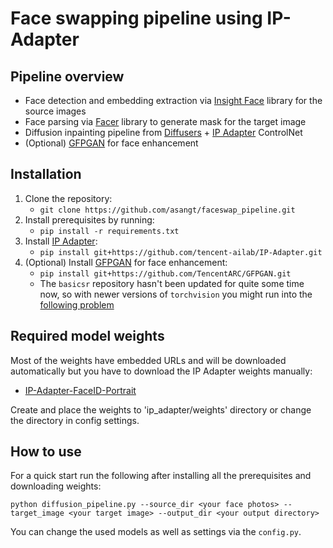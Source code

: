 # Face swapping pipeline using IP-Adapter

## Pipeline overview

- Face detection and embedding extraction via [Insight Face](https://github.com/deepinsight/insightface) library for the source images
- Face parsing via [Facer](https://github.com/FacePerceiver/facer) library to generate mask for the target image
- Diffusion inpainting pipeline from [Diffusers](https://github.com/huggingface/diffusers) + [IP Adapter](https://github.com/tencent-ailab/IP-Adapter) ControlNet
- (Optional) [GFPGAN](https://github.com/TencentARC/GFPGAN) for face enhancement

## Installation

1. Clone the repository:
   - `git clone https://github.com/asangt/faceswap_pipeline.git`
2. Install prerequisites by running:
   - `pip install -r requirements.txt`
3. Install [IP Adapter](https://github.com/tencent-ailab/IP-Adapter):
   - `pip install git+https://github.com/tencent-ailab/IP-Adapter.git`
4. (Optional) Install [GFPGAN](https://github.com/TencentARC/GFPGAN) for face enhancement:
   - `pip install git+https://github.com/TencentARC/GFPGAN.git`
   - The `basicsr` repository hasn't been updated for quite some time now, so with newer versions of `torchvision` you might run into the [following problem](https://github.com/AUTOMATIC1111/stable-diffusion-webui/issues/13985)

## Required model weights

Most of the weights have embedded URLs and will be downloaded automatically but you have to download the IP Adapter weights manually:

- [IP-Adapter-FaceID-Portrait](https://huggingface.co/h94/IP-Adapter-FaceID/blob/main/ip-adapter-faceid-portrait_sd15.bin)

Create and place the weights to 'ip_adapter/weights' directory or change the directory in config settings.

## How to use

For a quick start run the following after installing all the prerequisites and downloading weights:

`python diffusion_pipeline.py --source_dir <your face photos> --target_image <your target image> --output_dir <your output directory>`

You can change the used models as well as settings via the `config.py`.
